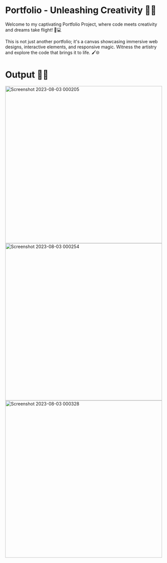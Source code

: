 # Portfolio - Unleashing Creativity 🎨🚀

Welcome to my captivating Portfolio Project, where code meets creativity and dreams take flight! 🎨💻

This is not just another portfolio; it's a canvas showcasing immersive web designs, interactive elements, and responsive magic. Witness the artistry and explore the code that brings it to life. 🖌️🌐

# Output 👩‍💻

<img width="500" alt="Screenshot 2023-08-03 000205" src="https://github.com/snow369/Portfolio/assets/115411589/1cdea520-ac84-4b14-bd21-98e1d27d56ae">

<img width="500" alt="Screenshot 2023-08-03 000254" src="https://github.com/snow369/Portfolio/assets/115411589/f04588d8-3bce-46c4-8e08-8f0b293cf55d">

<img width="500" alt="Screenshot 2023-08-03 000328" src="https://github.com/snow369/Portfolio/assets/115411589/62c9e340-659a-4f13-90d2-29f634451203">
